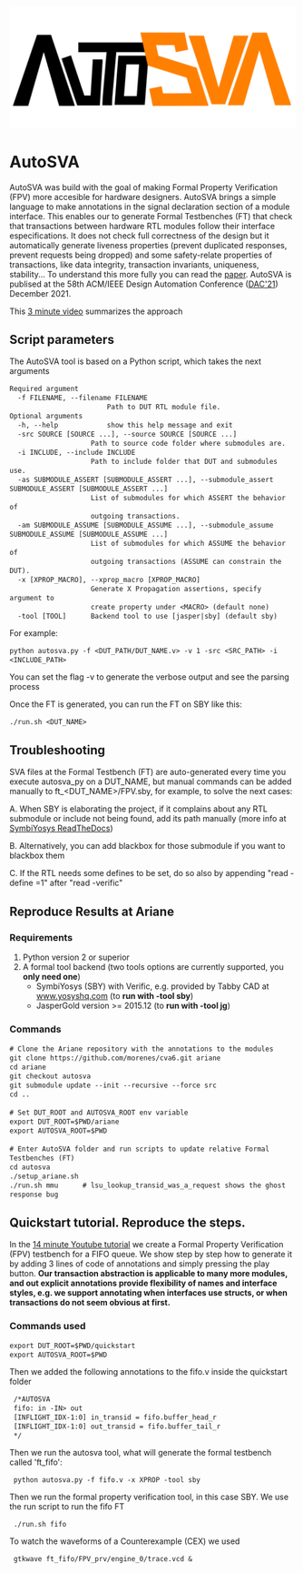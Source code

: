 ![AutoSVA Logo](/docs/autosva_logo.png?raw=true)
# AutoSVA

AutoSVA was build with the goal of making Formal Property Verification (FPV) more accesible for hardware designers. AutoSVA brings a simple language to make annotations in the signal declaration section of a module interface. This enables our to generate Formal Testbenches (FT) that check that transactions between hardware RTL modules follow their interface especifications. It does not check full correctness of the design but it automatically generate liveness properties (prevent duplicated responses, prevent requests being dropped) and some safety-relate properties of transactions, like data integrity, transaction invariants, uniqueness, stability... To understand this more fully you can read the [paper](https://arxiv.org/abs/2104.04003). AutoSVA is publised at the 58th ACM/IEEE Design Automation Conference ([DAC'21](https://ieeexplore.ieee.org/document/9586118/)) December 2021.

This [3 minute video](https://mediacentral.princeton.edu/media/AutoSVA%3A%20Democratizing%20Formal%20Verification%20of%20Hardware%20Module%20Interactions%2C%20Marcelo%20Vera%2C%20GS%20(2311653)/1_43nlgm4f) summarizes the approach

## Script parameters

The AutoSVA tool is based on a Python script, which takes the next arguments

    Required argument
      -f FILENAME, --filename FILENAME
                            Path to DUT RTL module file.
    Optional arguments
      -h, --help            show this help message and exit
      -src SOURCE [SOURCE ...], --source SOURCE [SOURCE ...]
                        Path to source code folder where submodules are.
      -i INCLUDE, --include INCLUDE
                        Path to include folder that DUT and submodules use.
      -as SUBMODULE_ASSERT [SUBMODULE_ASSERT ...], --submodule_assert SUBMODULE_ASSERT [SUBMODULE_ASSERT ...]
                        List of submodules for which ASSERT the behavior of
                        outgoing transactions.
      -am SUBMODULE_ASSUME [SUBMODULE_ASSUME ...], --submodule_assume SUBMODULE_ASSUME [SUBMODULE_ASSUME ...]
                        List of submodules for which ASSUME the behavior of
                        outgoing transactions (ASSUME can constrain the DUT).
      -x [XPROP_MACRO], --xprop_macro [XPROP_MACRO]
                        Generate X Propagation assertions, specify argument to
                        create property under <MACRO> (default none)
      -tool [TOOL]      Backend tool to use [jasper|sby] (default sby)

For example:

    python autosva.py -f <DUT_PATH/DUT_NAME.v> -v 1 -src <SRC_PATH> -i <INCLUDE_PATH>

You can set the flag -v to generate the verbose output and see the parsing process

Once the FT is generated, you can run the FT on SBY like this:

    ./run.sh <DUT_NAME>

## Troubleshooting

SVA files at the Formal Testbench (FT) are auto-generated every time you execute autosva_py on a DUT_NAME, but manual commands can be added manually to ft_<DUT_NAME>/FPV.sby, for example, to solve the next cases:

A. When SBY is elaborating the project, if it complains about any RTL submodule or include not being found, add its path manually (more info at [SymbiYosys ReadTheDocs](https://symbiyosys.readthedocs.io/en/latest/))

B. Alternatively, you can add blackbox <submodule> for those submodule if you want to blackbox them

C. If the RTL needs some defines to be set, do so also by appending "read -define <NAME>=1" after "read -verific"

## Reproduce Results at Ariane

### Requirements

1. Python version 2 or superior
2. A formal tool backend (two tools options are currently supported, you **only need one**)
    * SymbiYosys (SBY) with Verific, e.g. provided by Tabby CAD at www.yosyshq.com (to **run with -tool sby**)
    * JasperGold version >= 2015.12 (to **run with -tool jg**)


### Commands

    # Clone the Ariane repository with the annotations to the modules
    git clone https://github.com/morenes/cva6.git ariane
    cd ariane
    git checkout autosva
    git submodule update --init --recursive --force src
    cd ..

    # Set DUT_ROOT and AUTOSVA_ROOT env variable
    export DUT_ROOT=$PWD/ariane
    export AUTOSVA_ROOT=$PWD

    # Enter AutoSVA folder and run scripts to update relative Formal Testbenches (FT)
    cd autosva 
    ./setup_ariane.sh
    ./run.sh mmu      # lsu_lookup_transid_was_a_request shows the ghost response bug
    

## Quickstart tutorial. Reproduce the steps.
In the [14 minute Youtube tutorial](https://www.youtube.com/watch?v=Gb5wT1D7dxU) we create a Formal Property Verification (FPV) testbench for a FIFO queue. We show step by step how to generate it by adding 3 lines of code of annotations and simply pressing the play button. **Our transaction abstraction is applicable to many more modules, and out explicit annotations provide flexibility of names and interface styles, e.g. we support annotating when interfaces use structs, or when transactions do not seem obvious at first.**
    
### Commands used
    export DUT_ROOT=$PWD/quickstart 
    export AUTOSVA_ROOT=$PWD
    
 Then we added the following annotations to the fifo.v inside the quickstart folder
    
     /*AUTOSVA 
     fifo: in -IN> out
     [INFLIGHT_IDX-1:0] in_transid = fifo.buffer_head_r
     [INFLIGHT_IDX-1:0] out_transid = fifo.buffer_tail_r
     */
 
 Then we run the autosva tool, what will generate the formal testbench called 'ft_fifo':
    
     python autosva.py -f fifo.v -x XPROP -tool sby
    
 Then we run the formal property verification tool, in this case SBY. We use the run script to run the fifo FT
    
     ./run.sh fifo
    
 To watch the waveforms of a Counterexample (CEX) we used 
    
     gtkwave ft_fifo/FPV_prv/engine_0/trace.vcd &
